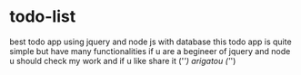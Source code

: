 # todo-list
best todo app using jquery and node js with database
this todo app is quite simple but have many functionalities 
if u are a begineer of jquery and node u should check my work and if u like share it 
          ('_') arigatou ('_')
